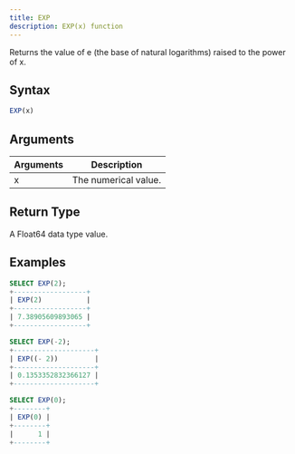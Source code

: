 ```yaml
---
title: EXP
description: EXP(x) function
---
```


Returns the value of e (the base of natural logarithms) raised to the power of x.

## Syntax

```sql
EXP(x)
```

## Arguments

| Arguments   | Description |
| ----------- | ----------- |
| x | The numerical value. |

## Return Type

A Float64 data type value.


## Examples

```sql
SELECT EXP(2);
+------------------+
| EXP(2)           |
+------------------+
| 7.38905609893065 |
+------------------+

SELECT EXP(-2);
+--------------------+
| EXP((- 2))         |
+--------------------+
| 0.1353352832366127 |
+--------------------+

SELECT EXP(0);
+--------+
| EXP(0) |
+--------+
|      1 |
+--------+
```
